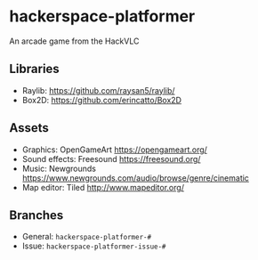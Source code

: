 # hackerspace-platformer
An arcade game from the HackVLC


## Libraries

*  Raylib: https://github.com/raysan5/raylib/
*  Box2D: https://github.com/erincatto/Box2D

## Assets

*  Graphics: OpenGameArt https://opengameart.org/
*  Sound effects: Freesound https://freesound.org/
*  Music: Newgrounds https://www.newgrounds.com/audio/browse/genre/cinematic
*  Map editor: Tiled http://www.mapeditor.org/

## Branches

*  General: ```hackerspace-platformer-#```
*  Issue: ```hackerspace-platformer-issue-#```
